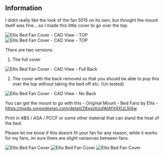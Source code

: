 
## Information ##

I didnt really like the look of the fan 5015 on its own, but thought the mount itself was fine....so I made this little cover to go over the top.

![Ellis Bed Fan Cover - CAD View - TOP](Bed_Fan_CAD_Top.png "Bed Fan Cover - CAD View - TOP")
![Ellis Bed Fan Cover - CAD View - TOP](Bed_Fan_CAD_Bottom.png "Bed Fan Cover - CAD View - BOTTOM")


There are two versions.

1) The full cover
   
![Ellis Bed Fan Cover - CAD View - Full Back](Bed_Fan_CAD_Full_Back.png "Bed Fan Cover - CAD View - Full Back")
   
2) The cover with the back removed so that you should be able to pop this over the top without taking the bed off etc. (Un tested)
   
![Ellis Bed Fan Cover - CAD View - No Back](Bed_Fan_CAD_No_Back.png "Bed Fan Cover - CAD View - No Back")
   
You can get the mount to go with this - Original Mount - Bed Fans by Ellis - https://mods.vorondesign.com/detail/28xgztUufAtAfV4XUL5l4w

Print in ABS / ASA / PCCF or some other material that can stand the heat of the bed.

Please let me know if this doesnt fit your fan for any reason, while it works for my fans, im sure there are slight variances between fans.

![Ellis Bed Fan Cover](Bed_Fan_Cover_Image_1.JPG "Bed Fan Cover")
![Ellis Bed Fan Cover](Bed_Fan_Cover_Image_2.JPG "Bed Fan Cover")
![Ellis Bed Fan Cover](Bed_Fan_Cover_Image_3.JPG "Bed Fan Cover")
